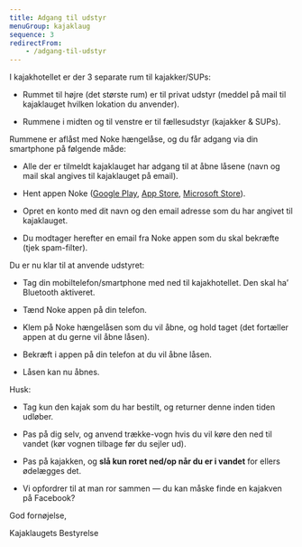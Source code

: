 ```yaml
---
title: Adgang til udstyr
menuGroup: kajaklaug
sequence: 3
redirectFrom:
    - /adgang-til-udstyr
---
```

I kajakhotellet er der 3 separate rum til kajakker/SUPs:

- Rummet til højre (det største rum) er til privat udstyr (meddel på mail til kajaklauget hvilken lokation du anvender).

- Rummene i midten og til venstre er til fællesudstyr (kajakker & SUPs).

Rummene er aflåst med Noke hængelåse, og du får adgang via din smartphone på følgende måde:

- Alle der er tilmeldt kajaklauget har adgang til at åbne låsene (navn og mail skal angives til kajaklauget på email).

- Hent appen Noke ([Google Play](https://play.google.com/store/apps/details?id=com.fuzdesigns.noke), [App Store](https://apps.apple.com/us/app/noke/id1027574945), [Microsoft Store](https://www.microsoft.com/da-dk/p/noke/9nblggh5tg68)).

- Opret en konto med dit navn og den email adresse som du har angivet til kajaklauget.

- Du modtager herefter en email fra Noke appen som du skal bekræfte (tjek spam-filter).

Du er nu klar til at anvende udstyret:

- Tag din mobiltelefon/smartphone med ned til kajakhotellet. Den skal ha’ Bluetooth aktiveret.

- Tænd Noke appen på din telefon.

- Klem på Noke hængelåsen som du vil åbne, og hold taget (det fortæller appen at du gerne vil åbne låsen).

- Bekræft i appen på din telefon at du vil åbne låsen.

- Låsen kan nu åbnes.

Husk:

- Tag kun den kajak som du har bestilt, og returner denne inden tiden udløber.

- Pas på dig selv, og anvend trække-vogn hvis du vil køre den ned til vandet (kør vognen tilbage før du sejler ud).

- Pas på kajakken, og **slå kun roret ned/op når du er i vandet** for ellers ødelægges det.

- Vi opfordrer til at man ror sammen &mdash; du kan måske finde en kajakven på Facebook?

God fornøjelse,

Kajaklaugets Bestyrelse